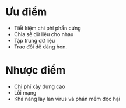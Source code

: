 # Ưu điểm  
* Tiết kiệm chi phí phần cứng 
* Chia sẻ dữ liệu cho nhau 
* Tập trung dữ liệu 
* Trao đổi dễ dàng hơn. 
# Nhược điểm 
* Chi phí xây dựng cao 
* Lỗi mạng
* Khả năng lây lan virus và phần mềm độc hại 
